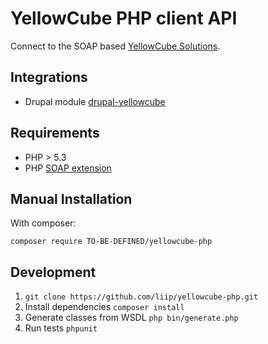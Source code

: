 YellowCube PHP client API
=========================

Connect to the SOAP based [YellowCube Solutions](http://yellowcube.ch/).

Integrations
------------

 * Drupal module [drupal-yellowcube](https://github.com/liip/drupal-yellowcube)


Requirements
------------

 * PHP > 5.3
 * PHP [SOAP extension](http://php.net/manual/en/book.soap.php)

Manual Installation
-------------------

With composer:

    composer require TO-BE-DEFINED/yellowcube-php

Development
-----------

1. `git clone https://github.com/liip/yellowcube-php.git`
2. Install dependencies `composer install`
2. Generate classes from WSDL `php bin/generate.php`
2. Run tests `phpunit`
